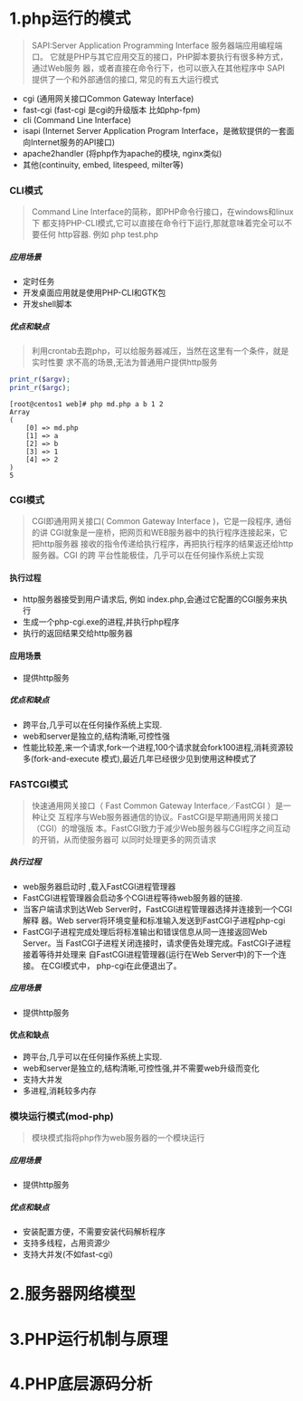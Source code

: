 # 1.php运行的模式
> SAPI:Server Application Programming Interface 服务器端应用编程端口。
它就是PHP与其它应用交互的接口，PHP脚本要执行有很多种方式，通过Web服务
器，或者直接在命令行下，也可以嵌入在其他程序中
SAPI 提供了一个和外部通信的接口, 常见的有五大运行模式

* cgi (通用网关接口Common Gateway Interface)
* fast-cgi (fast-cgi 是cgi的升级版本 比如php-fpm)
* cli (Command Line Interface)
* isapi (Internet Server Application Program Interface，是微软提供的一套面向Internet服务的API接口)
* apache2handler (将php作为apache的模块, nginx类似)
* 其他(continuity, embed, litespeed, milter等)

### CLI模式
> Command Line Interface的简称，即PHP命令行接口，在windows和linux下
都支持PHP-CLI模式,它可以直接在命令行下运行,那就意味着完全可以不要任何
http容器. 例如 php test.php
##### 应用场景
* 定时任务
* 开发桌面应用就是使用PHP-CLI和GTK包
* 开发shell脚本
##### 优点和缺点
> 利用crontab去跑php，可以给服务器减压，当然在这里有一个条件，就是实时性要
求不高的场景,无法为普通用户提供http服务
```php
print_r($argv);
print_r($argc);
```
```
[root@centos1 web]# php md.php a b 1 2
Array
(
    [0] => md.php
    [1] => a
    [2] => b
    [3] => 1
    [4] => 2
)
5
```

### CGI模式
> CGI即通用网关接口( Common Gateway Interface )，它是一段程序, 通俗的讲
CGI就象是一座桥，把网页和WEB服务器中的执行程序连接起来，它把http服务器
接收的指令传递给执行程序，再把执行程序的结果返还给http服务器。CGI 的跨
平台性能极佳，几乎可以在任何操作系统上实现

#### 执行过程
* http服务器接受到用户请求后, 例如 index.php,会通过它配置的CGI服务来执行
* 生成一个php-cgi.exe的进程,并执行php程序
* 执行的返回结果交给http服务器
#### 应用场景
* 提供http服务
##### 优点和缺点
* 跨平台,几乎可以在任何操作系统上实现.
* web和server是独立的,结构清晰,可控性强
* 性能比较差,来一个请求,fork一个进程,100个请求就会fork100进程,消耗资源较多(fork-and-execute 模式),最近几年已经很少见到使用这种模式了

### FASTCGI模式
> 快速通用网关接口（ Fast Common Gateway Interface／FastCGI ）是一种让交
互程序与Web服务器通信的协议。FastCGI是早期通用网关接口（CGI）的增强版
本。FastCGI致力于减少Web服务器与CGI程序之间互动的开销，从而使服务器可
以同时处理更多的网页请求

##### 执行过程
+ web服务器启动时 ,载入FastCGI进程管理器
+ FastCGI进程管理器会启动多个CGI进程等待web服务器的链接.
+ 当客户端请求到达Web Server时，FastCGI进程管理器选择并连接到一个CGI解释
器。Web server将环境变量和标准输入发送到FastCGI子进程php-cgi
+ FastCGI子进程完成处理后将标准输出和错误信息从同一连接返回Web Server。当
FastCGI子进程关闭连接时，请求便告处理完成。FastCGI子进程接着等待并处理来
自FastCGI进程管理器(运行在Web Server中)的下一个连接。 在CGI模式中，
php-cgi在此便退出了。
##### 应用场景
* 提供http服务
#### 优点和缺点
* 跨平台,几乎可以在任何操作系统上实现.
* web和server是独立的,结构清晰,可控性强,并不需要web升级而变化
* 支持大并发
* 多进程,消耗较多内存

### 模块运行模式(mod-php)
> 模块模式指将php作为web服务器的一个模块运行
##### 应用场景
* 提供http服务
##### 优点和缺点
* 安装配置方便，不需要安装代码解析程序
* 支持多线程，占用资源少
* 支持大并发(不如fast-cgi)
# 2.服务器网络模型


# 3.PHP运行机制与原理


# 4.PHP底层源码分析

